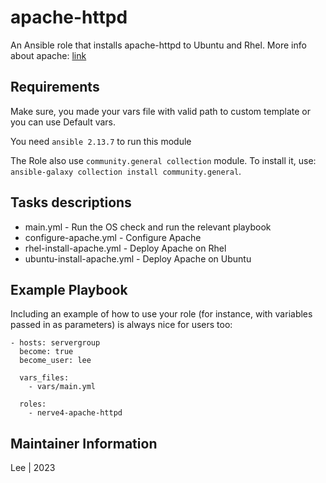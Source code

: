 # apache-httpd

An Ansible role that installs apache-httpd to Ubuntu and Rhel. More info about apache: [link](https://apache.org/)


## Requirements

Make sure, you made your vars file with valid path to custom template or you can use Default vars.

You need `ansible 2.13.7` to run this module

The Role also use `community.general collection` module. To install it, use: `ansible-galaxy collection install community.general`. 


## Tasks descriptions

- main.yml - Run the OS check and run the relevant playbook
- configure-apache.yml - Configure Apache
- rhel-install-apache.yml - Deploy Apache on Rhel
- ubuntu-install-apache.yml - Deploy Apache on Ubuntu


## Example Playbook

Including an example of how to use your role (for instance, with variables passed in as parameters) is always nice for users too:
```
- hosts: servergroup
  become: true
  become_user: lee

  vars_files:
    - vars/main.yml
    
  roles:
    - nerve4-apache-httpd
```


## Maintainer Information
Lee | 2023
